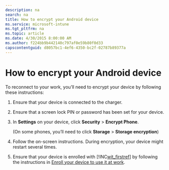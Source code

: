 ```yaml
---
description: na
search: na
title: How to encrypt your Android device
ms.service: microsoft-intune
ms.tgt_pltfrm: na
ms.topic: article
ms.date: 4/30/2015 8:00:00 AM
ms.author: f224bb9b442140c797af0e59b80f0d33
capscontentguid: d8057bc1-4ef6-4350-bc2f-02787b89377a
---
```

# How to encrypt your Android device
To reconnect to your work, you’ll need to encrypt your device by following these instructions:

1. Ensure that your device is connected to the charger.

2. Ensure that a screen lock PIN or password has been set for your device.

3. In **Settings** on your device, click **Security** &gt; **Encrypt Phone**.

   (On some phones, you’ll need to click **Storage** &gt; **Storage encryption**)

4. Follow the on-screen instructions. During encryption, your device might restart several times.

5. Ensure that your device is enrolled with [!INC[wit_firstref](../Token/wit_firstref_md.md)] by following the instructions in [Enroll your device to use it at work](http://go.microsoft.com/fwlink/?LinkId=519071).

